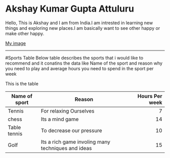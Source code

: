 # Akshay Kumar Gupta Attuluru
Hello, This is Akshay and I am from India.I am intrested in learning new things and exploring new places.I am basically want to see other happy or make other happy.

[My image](https://github.com/Attuluru/my2-Attuluru/blob/main/My%20Pic.jpg?raw=true)

--- 

#Sports Table 
Below table describes the sports that i would like to recommend and it conatins the data like Name of the sport and reason why you need to play and average hours you need to spend in the sport per week

This is the table

| Name of sport | Reason | Hours Per week |
| --- | --- | ---: |
| Tennis | For relaxing Ourselves | 7 |
| chess | Its a mind game  | 14 |
| Table tennis | To decrease our pressure | 10 |
| Golf | Its a rich game involing many techniques and ideas | 15 |

